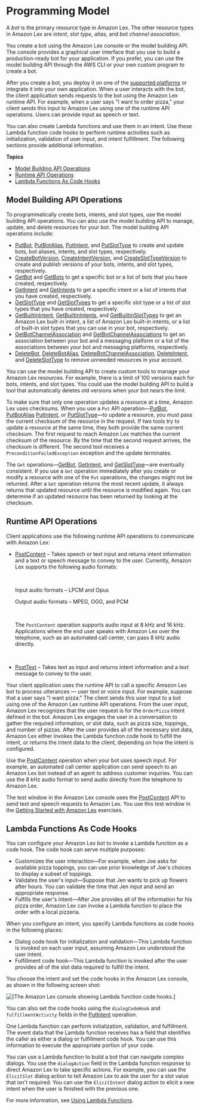 # Programming Model<a name="programming-model"></a>

A *bot* is the primary resource type in Amazon Lex\. The other resource types in Amazon Lex are *intent*, *slot type*, *alias*, and *bot channel association*\. 

You create a bot using the Amazon Lex console or the model building API\. The console provides a graphical user interface that you use to build a production\-ready bot for your application\. If you prefer, you can use the model building API through the AWS CLI or your own custom program to create a bot\. 

After you create a bot, you deploy it on one of the [supported platforms](http://docs.aws.amazon.com/lex/latest/dg/chatbot-service.html) or integrate it into your own application\. When a user interacts with the bot, the client application sends requests to the bot using the Amazon Lex runtime API\. For example, when a user says "I want to order pizza," your client sends this input to Amazon Lex using one of the runtime API operations\. Users can provide input as speech or text\. 

You can also create Lambda functions and use them in an intent\. Use these Lambda function code hooks to perform runtime activities such as initialization, validation of user input, and intent fulfillment\. The following sections provide additional information\.

**Topics**
+ [Model Building API Operations](#programming-model-build-time-api)
+ [Runtime API Operations](#programming-model-runtime-api)
+ [Lambda Functions As Code Hooks](#prog-model-lambda)

## Model Building API Operations<a name="programming-model-build-time-api"></a>

To programmatically create bots, intents, and slot types, use the model building API operations\. You can also use the model building API to manage, update, and delete resources for your bot\. The model building API operations include:
+ [PutBot](API_PutBot.md), [PutBotAlias](API_PutBotAlias.md), [PutIntent](API_PutIntent.md), and [PutSlotType](API_PutSlotType.md) to create and update bots, bot aliases, intents, and slot types, respectively\.
+ [CreateBotVersion](API_CreateBotVersion.md), [CreateIntentVersion](API_CreateIntentVersion.md), and [CreateSlotTypeVersion](API_CreateSlotTypeVersion.md) to create and publish versions of your bots, intents, and slot types, respectively\.
+ [GetBot](API_GetBot.md) and [GetBots](API_GetBots.md) to get a specific bot or a list of bots that you have created, respectively\.
+ [GetIntent](API_GetIntent.md) and [GetIntents](API_GetIntents.md) to get a specific intent or a list of intents that you have created, respectively\.
+ [GetSlotType](API_GetSlotType.md) and [GetSlotTypes](API_GetSlotTypes.md) to get a specific slot type or a list of slot types that you have created, respectively\.
+ [GetBuiltinIntent](API_GetBuiltinIntent.md), [GetBuiltinIntents](API_GetBuiltinIntents.md), and [GetBuiltinSlotTypes](API_GetBuiltinSlotTypes.md) to get an Amazon Lex built\-in intent, a list of Amazon Lex built\-in intents, or a list of built\-in slot types that you can use in your bot, respectively\.
+ [GetBotChannelAssociation](API_GetBotChannelAssociation.md) and [GetBotChannelAssociations](API_GetBotChannelAssociations.md) to get an association between your bot and a messaging platform or a list of the associations between your bot and messaging platforms, respectively\.
+ [DeleteBot](API_DeleteBot.md), [DeleteBotAlias](API_DeleteBotAlias.md), [DeleteBotChannelAssociation](API_DeleteBotChannelAssociation.md), [DeleteIntent](API_DeleteIntent.md), and [DeleteSlotType](API_DeleteSlotType.md) to remove unneeded resources in your account\.

You can use the model building API to create custom tools to manage your Amazon Lex resources\. For example, there is a limit of 100 versions each for bots, intents, and slot types\. You could use the model building API to build a tool that automatically deletes old versions when your bot nears the limit\.

To make sure that only one operation updates a resource at a time, Amazon Lex uses checksums\. When you use a `Put` API operation—[PutBot](API_PutBot.md), [PutBotAlias](API_PutBotAlias.md) [PutIntent](API_PutIntent.md), or [PutSlotType](API_PutSlotType.md)—to update a resource, you must pass the current checksum of the resource in the request\. If two tools try to update a resource at the same time, they both provide the same current checksum\. The first request to reach Amazon Lex matches the current checksum of the resource\. By the time that the second request arrives, the checksum is different\. The second tool receives a `PreconditionFailedException` exception and the update terminates\.

The `Get` operations—[GetBot](API_GetBot.md), [GetIntent](API_GetIntent.md), and [GetSlotType](API_GetSlotType.md)—are eventually consistent\. If you use a `Get` operation immediately after you create or modify a resource with one of the `Put` operations, the changes might not be returned\. After a `Get` operation returns the most recent update, it always returns that updated resource until the resource is modified again\. You can determine if an updated resource has been returned by looking at the checksum\.

## Runtime API Operations<a name="programming-model-runtime-api"></a>

 Client applications use the following runtime API operations to communicate with Amazon Lex: 
+ [PostContent](API_runtime_PostContent.md) – Takes speech or text input and returns intent information and a text or speech message to convey to the user\. Currently, Amazon Lex supports the following audio formats:

   

  Input audio formats – LPCM and Opus 

  Output audio formats – MPEG, OGG, and PCM

   

  The `PostContent` operation supports audio input at 8 kHz and 16 kHz\. Applications where the end user speaks with Amazon Lex over the telephone, such as an automated call center, can pass 8 kHz audio directly\. 

   
+ [PostText](API_runtime_PostText.md) – Takes text as input and returns intent information and a text message to convey to the user\.

Your client application uses the runtime API to call a specific Amazon Lex bot to process utterances — user text or voice input\. For example, suppose that a user says "I want pizza\." The client sends this user input to a bot using one of the Amazon Lex runtime API operations\. From the user input, Amazon Lex recognizes that the user request is for the `OrderPizza` intent defined in the bot\. Amazon Lex engages the user in a conversation to gather the required information, or slot data, such as pizza size, toppings, and number of pizzas\. After the user provides all of the necessary slot data, Amazon Lex either invokes the Lambda function code hook to fulfill the intent, or returns the intent data to the client, depending on how the intent is configured\.

Use the [PostContent](API_runtime_PostContent.md) operation when your bot uses speech input\. For example, an automated call center application can send speech to an Amazon Lex bot instead of an agent to address customer inquiries\. You can use the 8 kHz audio format to send audio directly from the telephone to Amazon Lex\.

The test window in the Amazon Lex console uses the [PostContent](API_runtime_PostContent.md) API to send text and speech requests to Amazon Lex\. You use this test window in the [Getting Started with Amazon Lex](getting-started.md) exercises\.

## Lambda Functions As Code Hooks<a name="prog-model-lambda"></a>

You can configure your Amazon Lex bot to invoke a Lambda function as a code hook\. The code hook can serve multiple purposes:
+ Customizes the user interaction—For example, when Joe asks for available pizza toppings, you can use prior knowledge of Joe's choices to display a subset of toppings\.
+ Validates the user's input—Suppose that Jen wants to pick up flowers after hours\. You can validate the time that Jen input and send an appropriate response\.
+ Fulfills the user's intent—After Joe provides all of the information for his pizza order, Amazon Lex can invoke a Lambda function to place the order with a local pizzeria\.

When you configure an intent, you specify Lambda functions as code hooks in the following places: 
+ Dialog code hook for initialization and validation—This Lambda function is invoked on each user input, assuming Amazon Lex understood the user intent\.
+ Fulfillment code hook—This Lambda function is invoked after the user provides all of the slot data required to fulfill the intent\.

You choose the intent and set the code hooks in the Amazon Lex console, as shown in the following screen shot:

![\[The Amazon Lex console showing Lambda function code hooks.\]](http://docs.aws.amazon.com/lex/latest/dg/images/how-works-10.png)

You can also set the code hooks using the `dialogCodeHook` and `fulfillmentActivity` fields in the [PutIntent](API_PutIntent.md) operation\.

One Lambda function can perform initialization, validation, and fulfillment\. The event data that the Lambda function receives has a field that identifies the caller as either a dialog or fulfillment code hook\. You can use this information to execute the appropriate portion of your code\.

You can use a Lambda function to build a bot that can navigate complex dialogs\. You use the `dialogAction` field in the Lambda function response to direct Amazon Lex to take specific actions\. For example, you can use the `ElicitSlot` dialog action to tell Amazon Lex to ask the user for a slot value that isn't required\. You can use the `ElicitIntent` dialog action to elicit a new intent when the user is finished with the previous one\.

For more information, see [Using Lambda Functions](using-lambda.md)\.